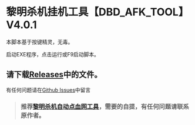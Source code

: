 # 黎明杀机挂机工具【DBD_AFK_TOOL】V4.0.1
本脚本基于按键精灵，无毒。

启动EXE程序，点击运行或F9启动脚本。  

## 请下载[Releases](https://github.com/maskrs/DBD_AFK_TOOL/releases)中的文件。  

有任何问题请在[Github Issues](https://github.com/maskrs/DBD_AFK_TOOL/issues)中留言  

> ###   推荐[黎明杀机自动点血网工具](https://github.com/WKhistory/DBDAuto_BPWeb/releases)，需要的自提，有任何问题请联系原作者。 
